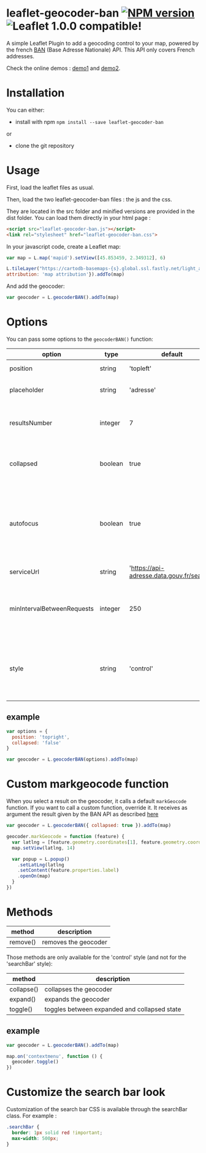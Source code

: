# leaflet-geocoder-ban [![NPM version](https://img.shields.io/npm/v/leaflet-geocoder-ban.svg)](https://www.npmjs.com/package/leaflet-geocoder-ban) ![Leaflet 1.0.0 compatible!](https://img.shields.io/badge/Leaflet%201.0.0-%E2%9C%93-1EB300.svg?style=flat)
A simple Leaflet Plugin to add a geocoding control to your map, powered by the french [BAN](https://adresse.data.gouv.fr/) (Base Adresse Nationale) API. This API only covers French addresses.

Check the online demos : [demo1](https://entrepreneur-interet-general.github.io/leaflet-geocoder-ban/demo/demo_control.html) and [demo2](https://entrepreneur-interet-general.github.io/leaflet-geocoder-ban/demo/demo_search_bar.html).

# Installation

You can either:
* install with npm `npm install --save leaflet-geocoder-ban`

or

* clone the git repository

# Usage
First, load the leaflet files as usual.

Then, load the two leaflet-geocoder-ban files : the js and the css.

They are located in the src folder and minified versions are provided in the dist folder. You can load them directly in your html page :

```html
<script src="leaflet-geocoder-ban.js"></script>
<link rel="stylesheet" href="leaflet-geocoder-ban.css">
```

In your javascript code, create a Leaflet map:
```javascript
var map = L.map('mapid').setView([45.853459, 2.349312], 6)

L.tileLayer("https://cartodb-basemaps-{s}.global.ssl.fastly.net/light_all/{z}/{x}/{y}.png", {
attribution: 'map attribution'}).addTo(map)
```

And add the geocoder:
```javascript
var geocoder = L.geocoderBAN().addTo(map)
```

# Options
You can pass some options to the `geocoderBAN()` function:

| option                     | type        | default      | description
|----------------------------|-------------|--------------|-----------------|
| position                   | string      | 'topleft'    | Control [position](http://leafletjs.com/reference.html#control) |
| placeholder                | string      | 'adresse'    | Placeholder of the text input |
| resultsNumber              | integer     |  7           | Default number of address results suggested |
| collapsed                  | boolean     | true         | Initial state of the control, collapsed or expanded |
| autofocus                  | boolean     | true         | If the initial state of the control is expanded, choose wether the input is autofocused on page load|
| serviceUrl                 | string      | 'https://api-adresse.data.gouv.fr/search/' | API of the url
| minIntervalBetweenRequests |integer      | 250          | delay in milliseconds between two API calls made by the geocoder |
| style                      | string      | 'control'    | style of the geocoder, either 'control' or 'searchBar'. See the two demos page. |

## example

```javascript
var options = {
  position: 'topright',
  collapsed: 'false'
}

var geocoder = L.geocoderBAN(options).addTo(map)
```

# Custom markgeocode function 
When you select a result on the geocoder, it calls a default `markGeocode` function. If you want to call a custom function, override it. It receives as argument the result given by the BAN API as described [here](https://adresse.data.gouv.fr/api)

```javascript
var geocoder = L.geocoderBAN({ collapsed: true }).addTo(map)

geocoder.markGeocode = function (feature) {
  var latlng = [feature.geometry.coordinates[1], feature.geometry.coordinates[0]]
  map.setView(latlng, 14)

  var popup = L.popup()
    .setLatLng(latlng
    .setContent(feature.properties.label)
    .openOn(map)
  }
})
```

# Methods

| method           |    description              |
|------------------|-----------------------------|
| remove()         | removes the geocoder       |

Those methods are only available for the 'control' style (and not for the 'searchBar' style):

| method           |    description              |
|------------------|-----------------------------|
| collapse()       | collapses the geocoder      |
| expand()         | expands the geocoder        |
| toggle()         | toggles between expanded and collapsed state |

## example

```javascript
var geocoder = L.geocoderBAN().addTo(map)

map.on('contextmenu', function () {
  geocoder.toggle()
})
```

# Customize the search bar look
Customization of the search bar CSS is available through the searchBar class. For example :

```css
.searchBar {
  border: 1px solid red !important;
  max-width: 500px;
}
```
